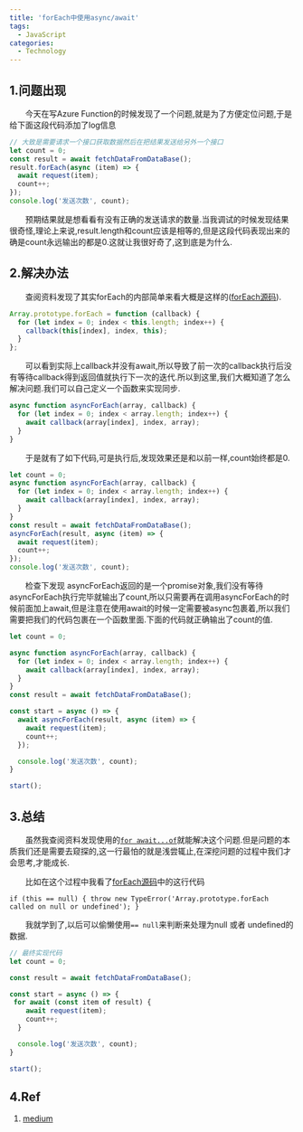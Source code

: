 ```yaml
---
title: 'forEach中使用async/await'
tags:
  - JavaScript
categories:
  - Technology
---
```

## 1.问题出现
&emsp;&emsp;今天在写Azure Function的时候发现了一个问题,就是为了方便定位问题,于是给下面这段代码添加了log信息

```js
// 大致是需要请求一个接口获取数据然后在把结果发送给另外一个接口
let count = 0;
const result = await fetchDataFromDataBase();
result.forEach(async (item) => {
  await request(item);
  count++;
});
console.log('发送次数', count);
```

&emsp;&emsp;预期结果就是想看看有没有正确的发送请求的数量.当我调试的时候发现结果很奇怪,理论上来说,result.length和count应该是相等的,但是这段代码表现出来的确是count永远输出的都是0.这就让我很好奇了,这到底是为什么.

## 2.解决办法

&emsp;&emsp;查阅资料发现了其实forEach的内部简单来看大概是这样的([forEach源码](https://developer.mozilla.org/en-US/docs/Web/JavaScript/Reference/Global_Objects/Array/forEach#polyfill)).

```js
Array.prototype.forEach = function (callback) {
  for (let index = 0; index < this.length; index++) {
    callback(this[index], index, this);
  }
};
```

&emsp;&emsp;可以看到实际上callback并没有await,所以导致了前一次的callback执行后没有等待callback得到返回值就执行下一次的迭代.所以到这里,我们大概知道了怎么解决问题.我们可以自己定义一个函数来实现同步.

```js
async function asyncForEach(array, callback) {
  for (let index = 0; index < array.length; index++) {
    await callback(array[index], index, array);
  }
}
```

&emsp;&emsp;于是就有了如下代码,可是执行后,发现效果还是和以前一样,count始终都是0.

```js
let count = 0;
async function asyncForEach(array, callback) {
  for (let index = 0; index < array.length; index++) {
    await callback(array[index], index, array);
  }
}
const result = await fetchDataFromDataBase();
asyncForEach(result, async (item) => {
  await request(item);
  count++;
});
console.log('发送次数', count);
```

&emsp;&emsp;检查下发现 asyncForEach返回的是一个promise对象,我们没有等待asyncForEach执行完毕就输出了count,所以只需要再在调用asyncForEach的时候前面加上await,但是注意在使用await的时候一定需要被async包裹着,所以我们需要把我们的代码包裹在一个函数里面.下面的代码就正确输出了count的值.

```js
let count = 0;

async function asyncForEach(array, callback) {
  for (let index = 0; index < array.length; index++) {
    await callback(array[index], index, array);
  }
}
const result = await fetchDataFromDataBase();

const start = async () => {
  await asyncForEach(result, async (item) => {
    await request(item);
    count++;
  });

  console.log('发送次数', count);
}

start();

```

## 3.总结

&emsp;&emsp;虽然我查阅资料发现使用的[`for await...of`](https://developer.mozilla.org/en-US/docs/Web/JavaScript/Reference/Statements/for-await...of)就能解决这个问题.但是问题的本质我们还是需要去窥探的,这一行最怕的就是浅尝辄止,在深挖问题的过程中我们才会思考,才能成长.

&emsp;&emsp;比如在这个过程中我看了[forEach源码](https://developer.mozilla.org/en-US/docs/Web/JavaScript/Reference/Global_Objects/Array/forEach#polyfill)中的这行代码

`if (this == null) { throw new TypeError('Array.prototype.forEach called on null or undefined'); }`

&emsp;&emsp;我就学到了,以后可以偷懒使用`== null`来判断来处理为null 或者 undefined的数据.

```js
// 最终实现代码
let count = 0;

const result = await fetchDataFromDataBase();

const start = async () => {
 for await (const item of result) {
    await request(item);
    count++;
  }

  console.log('发送次数', count);
}

start();
```

## 4.Ref
1. [medium](https://codeburst.io/javascript-async-await-with-foreach-b6ba62bbf404)